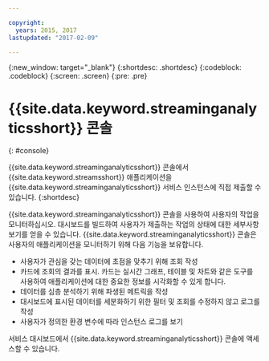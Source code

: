 ```yaml
---

copyright:
  years: 2015, 2017
lastupdated: "2017-02-09"

---
```


<!-- Attribute definitions --> 
{:new_window: target="_blank"}
{:shortdesc: .shortdesc}
{:codeblock: .codeblock}
{:screen: .screen}
{:pre: .pre}

# {{site.data.keyword.streaminganalyticsshort}} 콘솔
{: #console}

{{site.data.keyword.streaminganalyticsshort}} 콘솔에서 {{site.data.keyword.streamsshort}} 애플리케이션을 {{site.data.keyword.streaminganalyticsshort}} 서비스 인스턴스에 직접 제출할 수 있습니다.
{:shortdesc}

{{site.data.keyword.streaminganalyticsshort}} 콘솔을 사용하여 사용자의 작업을 모니터하십시오. 대시보드를 빌드하여 사용자가 제출하는 작업의 상태에 대한 세부사항 보기를 얻을 수 있습니다. {{site.data.keyword.streaminganalyticsshort}} 콘솔은 사용자의 애플리케이션을 모니터하기 위해 다음 기능을 보유합니다. 

* 사용자가 관심을 갖는 데이터에 초점을 맞추기 위해 조회 작성
* 카드에 조회의 결과를 표시. 카드는 실시간 그래프, 테이블 및 차트와 같은 도구를 사용하여 애플리케이션에 대한 중요한 정보를 시각화할 수 있게 합니다. 
* 데이터를 심층 분석하기 위해 파생된 메트릭을 작성
* 대시보드에 표시된 데이터를 세분화하기 위한 필터 및 조회를 수정하지 않고 로그를 작성
* 사용자가 정의한 환경 변수에 따라 인스턴스 로그를 보기

서비스 대시보드에서 {{site.data.keyword.streaminganalyticsshort}} 콘솔에 액세스할 수 있습니다. 
